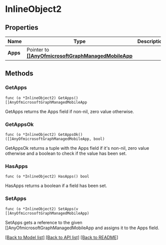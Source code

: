 # InlineObject2

## Properties

Name | Type | Description | Notes
------------ | ------------- | ------------- | -------------
**Apps** | Pointer to [**[]AnyOfmicrosoftGraphManagedMobileApp**](anyOf&lt;microsoft.graph.managedMobileApp&gt;.md) |  | [optional] 

## Methods

### GetApps

`func (o *InlineObject2) GetApps() []AnyOfmicrosoftGraphManagedMobileApp`

GetApps returns the Apps field if non-nil, zero value otherwise.

### GetAppsOk

`func (o *InlineObject2) GetAppsOk() ([]AnyOfmicrosoftGraphManagedMobileApp, bool)`

GetAppsOk returns a tuple with the Apps field if it's non-nil, zero value otherwise
and a boolean to check if the value has been set.

### HasApps

`func (o *InlineObject2) HasApps() bool`

HasApps returns a boolean if a field has been set.

### SetApps

`func (o *InlineObject2) SetApps(v []AnyOfmicrosoftGraphManagedMobileApp)`

SetApps gets a reference to the given []AnyOfmicrosoftGraphManagedMobileApp and assigns it to the Apps field.


[[Back to Model list]](../README.md#documentation-for-models) [[Back to API list]](../README.md#documentation-for-api-endpoints) [[Back to README]](../README.md)


